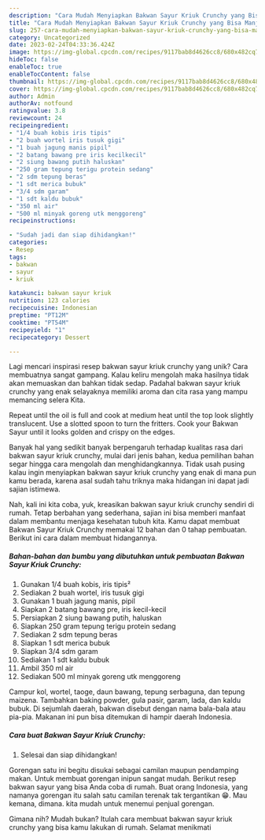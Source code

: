 ```yaml
---
description: "Cara Mudah Menyiapkan Bakwan Sayur Kriuk Crunchy yang Bisa Manjain Lidah"
title: "Cara Mudah Menyiapkan Bakwan Sayur Kriuk Crunchy yang Bisa Manjain Lidah"
slug: 257-cara-mudah-menyiapkan-bakwan-sayur-kriuk-crunchy-yang-bisa-manjain-lidah
category: Uncategorized
date: 2023-02-24T04:33:36.424Z
image: https://img-global.cpcdn.com/recipes/9117bab8d4626cc8/680x482cq70/bakwan-sayur-kriuk-crunchy-foto-resep-utama.jpg
hideToc: false
enableToc: true
enableTocContent: false
thumbnail: https://img-global.cpcdn.com/recipes/9117bab8d4626cc8/680x482cq70/bakwan-sayur-kriuk-crunchy-foto-resep-utama.jpg
cover: https://img-global.cpcdn.com/recipes/9117bab8d4626cc8/680x482cq70/bakwan-sayur-kriuk-crunchy-foto-resep-utama.jpg
author: Admin
authorAv: notfound
ratingvalue: 3.8
reviewcount: 24
recipeingredient:
- "1/4 buah kobis iris tipis"
- "2 buah wortel iris tusuk gigi"
- "1 buah jagung manis pipil"
- "2 batang bawang pre iris kecilkecil"
- "2 siung bawang putih haluskan"
- "250 gram tepung terigu protein sedang"
- "2 sdm tepung beras"
- "1 sdt merica bubuk"
- "3/4 sdm garam"
- "1 sdt kaldu bubuk"
- "350 ml air"
- "500 ml minyak goreng utk menggoreng"
recipeinstructions:

- "Sudah jadi dan siap dihidangkan!"
categories:
- Resep
tags:
- bakwan
- sayur
- kriuk

katakunci: bakwan sayur kriuk 
nutrition: 123 calories
recipecuisine: Indonesian
preptime: "PT12M"
cooktime: "PT54M"
recipeyield: "1"
recipecategory: Dessert

---
```





Lagi mencari inspirasi resep bakwan sayur kriuk crunchy yang unik? Cara membuatnya sangat gampang. Kalau keliru mengolah maka hasilnya tidak akan memuaskan dan bahkan tidak sedap. Padahal bakwan sayur kriuk crunchy yang enak selayaknya memiliki aroma dan cita rasa yang mampu memancing selera Kita.





Repeat until the oil is full and cook at medium heat until the top look slightly translucent. Use a slotted spoon to turn the fritters. Cook your Bakwan Sayur until it looks golden and crispy on the edges.

Banyak hal yang sedikit banyak berpengaruh terhadap kualitas rasa dari bakwan sayur kriuk crunchy, mulai dari jenis bahan, kedua pemilihan bahan segar hingga cara mengolah dan menghidangkannya. Tidak usah pusing kalau ingin menyiapkan bakwan sayur kriuk crunchy yang enak di mana pun kamu berada, karena asal sudah tahu triknya maka hidangan ini dapat jadi sajian istimewa.






Nah, kali ini kita coba, yuk, kreasikan bakwan sayur kriuk crunchy sendiri di rumah. Tetap berbahan yang sederhana, sajian ini bisa memberi manfaat dalam membantu menjaga kesehatan tubuh kita. Kamu dapat membuat Bakwan Sayur Kriuk Crunchy memakai 12 bahan dan 0 tahap pembuatan. Berikut ini cara dalam membuat hidangannya.

<!--inarticleads1-->

##### Bahan-bahan dan bumbu yang dibutuhkan untuk pembuatan Bakwan Sayur Kriuk Crunchy:

1. Gunakan 1/4 buah kobis, iris tipis²
1. Sediakan 2 buah wortel, iris tusuk gigi
1. Gunakan 1 buah jagung manis, pipil
1. Siapkan 2 batang bawang pre, iris kecil-kecil
1. Persiapkan 2 siung bawang putih, haluskan
1. Siapkan 250 gram tepung terigu protein sedang
1. Sediakan 2 sdm tepung beras
1. Siapkan 1 sdt merica bubuk
1. Siapkan 3/4 sdm garam
1. Sediakan 1 sdt kaldu bubuk
1. Ambil 350 ml air
1. Sediakan 500 ml minyak goreng utk menggoreng


Campur kol, wortel, taoge, daun bawang, tepung serbaguna, dan tepung maizena. Tambahkan baking powder, gula pasir, garam, lada, dan kaldu bubuk. Di sejumlah daerah, bakwan disebut dengan nama bala-bala atau pia-pia. Makanan ini pun bisa ditemukan di hampir daerah Indonesia. 

<!--inarticleads2-->

##### Cara buat Bakwan Sayur Kriuk Crunchy:


1. Selesai dan siap dihidangkan!

Gorengan satu ini begitu disukai sebagai camilan maupun pendamping makan. Untuk membuat gorengan inipun sangat mudah. Berikut resep bakwan sayur yang bisa Anda coba di rumah. Buat orang Indonesia, yang namanya gorengan itu salah satu camilan terenak tak tergantikan 😁. Mau kemana, dimana. kita mudah untuk menemui penjual gorengan. 

Gimana nih? Mudah bukan? Itulah cara membuat bakwan sayur kriuk crunchy yang bisa kamu lakukan di rumah. Selamat menikmati
